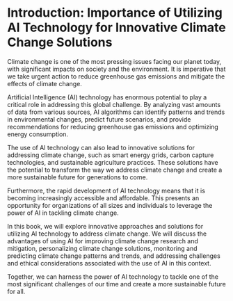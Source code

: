 Introduction: Importance of Utilizing AI Technology for Innovative Climate Change Solutions
===========================================================================================

Climate change is one of the most pressing issues facing our planet today, with significant impacts on society and the environment. It is imperative that we take urgent action to reduce greenhouse gas emissions and mitigate the effects of climate change.

Artificial Intelligence (AI) technology has enormous potential to play a critical role in addressing this global challenge. By analyzing vast amounts of data from various sources, AI algorithms can identify patterns and trends in environmental changes, predict future scenarios, and provide recommendations for reducing greenhouse gas emissions and optimizing energy consumption.

The use of AI technology can also lead to innovative solutions for addressing climate change, such as smart energy grids, carbon capture technologies, and sustainable agriculture practices. These solutions have the potential to transform the way we address climate change and create a more sustainable future for generations to come.

Furthermore, the rapid development of AI technology means that it is becoming increasingly accessible and affordable. This presents an opportunity for organizations of all sizes and individuals to leverage the power of AI in tackling climate change.

In this book, we will explore innovative approaches and solutions for utilizing AI technology to address climate change. We will discuss the advantages of using AI for improving climate change research and mitigation, personalizing climate change solutions, monitoring and predicting climate change patterns and trends, and addressing challenges and ethical considerations associated with the use of AI in this context.

Together, we can harness the power of AI technology to tackle one of the most significant challenges of our time and create a more sustainable future for all.
